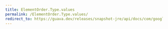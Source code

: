 ```yaml
---
title: ElementOrder.Type.values
permalink: /ElementOrder.Type.values/
redirect_to: https://guava.dev/releases/snapshot-jre/api/docs/com/google/common/graph/ElementOrder.Type.html#values--
---
```

